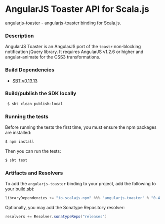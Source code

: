 AngularJS Toaster API for Scala.js
================================
[angularjs-toaster](https://www.npmjs.com/package/angularjs-toaster) - angularjs-toaster binding for Scala.js.

### Description

AngularJS Toaster is an AngularJS port of the `toastr` non-blocking notification jQuery library. 
It requires AngularJS v1.2.6 or higher and angular-animate for the CSS3 transformations.

### Build Dependencies

* [SBT v0.13.13](http://www.scala-sbt.org/download.html)

### Build/publish the SDK locally

```bash
 $ sbt clean publish-local
```

### Running the tests

Before running the tests the first time, you must ensure the npm packages are installed:

```bash
$ npm install
```

Then you can run the tests:

```bash
$ sbt test
```

### Artifacts and Resolvers

To add the `angularjs-toaster` binding to your project, add the following to your build.sbt:  

```sbt
libraryDependencies += "io.scalajs.npm" %%% "angularjs-toaster" % "0.4.0-pre3"
```

Optionally, you may add the Sonatype Repository resolver:

```sbt   
resolvers += Resolver.sonatypeRepo("releases") 
```